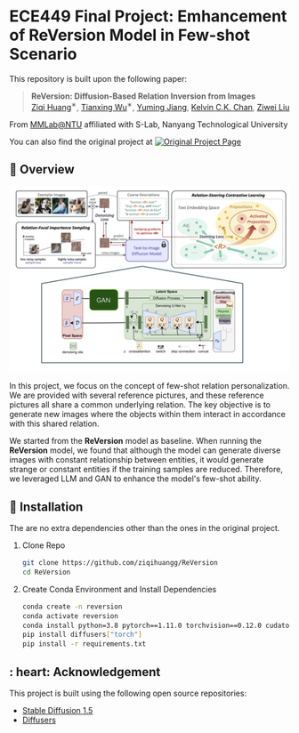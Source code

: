 # ECE449 Final Project: Emhancement of ReVersion Model in Few-shot Scenario

This repository is built upon the following paper:
> **ReVersion: Diffusion-Based Relation Inversion from Images**<br>
> [Ziqi Huang](https://ziqihuangg.github.io/)<sup>∗</sup>, [Tianxing Wu](https://tianxingwu.github.io/)<sup>∗</sup>, [Yuming Jiang](https://yumingj.github.io/), [Kelvin C.K. Chan](https://ckkelvinchan.github.io/), [Ziwei Liu](https://liuziwei7.github.io/)<br>

From [MMLab@NTU](https://www.mmlab-ntu.com/) affiliated with S-Lab, Nanyang Technological University

You can also find the original project at <!-- ![visitors](https://visitor-badge.glitch.me/badge?page_id=ziqihuangg/ReVersion&right_color=MediumAquamarine) -->
[![Original Project Page](https://img.shields.io/badge/Project-Website-66cdaa?logo=googlechrome&logoColor=66cdaa)](https://ziqihuangg.github.io/projects/reversion.html)


<!-- [[Paper](https://arxiv.org/abs/2303.13495)] | -->
<!-- [[Original Project Page](https://ziqihuangg.github.io/projects/reversion.html)] | -->
<!-- [[Video](https://www.youtube.com/watch?v=pkal3yjyyKQ)] |  -->
<!-- [[Dataset](https://drive.google.com/drive/folders/1FU1Ni-oDpxQCNYKo-ZLEfSGqO-j_Hw7X?usp=sharing)]  -->
<!-- [[Huggingface Demo](https://huggingface.co/spaces/Ziqi/ReVersion)] | -->


## :open_book: Overview
![overall_structure](./overview.png)

In this project, we focus on the concept of few-shot relation personalization. We are provided with several reference pictures, and these reference pictures all share a common underlying relation. The key objective is to generate new images where the objects within them interact in accordance with this shared relation. 

We started from the **ReVersion** model as baseline. When running the **ReVersion** model, we found that although the model can generate diverse images with constant relationship between entities, it would generate strange or constant entities if the training samples are reduced. Therefore, we leveraged LLM and GAN to enhance the model's few-shot ability.

## :hammer: Installation

The are no extra dependencies other than the ones in the original project.

1. Clone Repo

   ```bash
   git clone https://github.com/ziqihuangg/ReVersion
   cd ReVersion
   ```

2. Create Conda Environment and Install Dependencies

   ```bash
   conda create -n reversion
   conda activate reversion
   conda install python=3.8 pytorch==1.11.0 torchvision==0.12.0 cudatoolkit=11.3 -c pytorch
   pip install diffusers["torch"]
   pip install -r requirements.txt
   ```

## : heart: Acknowledgement   

This project is built using the following open source repositories:
- [Stable Diffusion 1.5](https://huggingface.co/runwayml/stable-diffusion-v1-5)
- [Diffusers](https://github.com/huggingface/diffusers)

